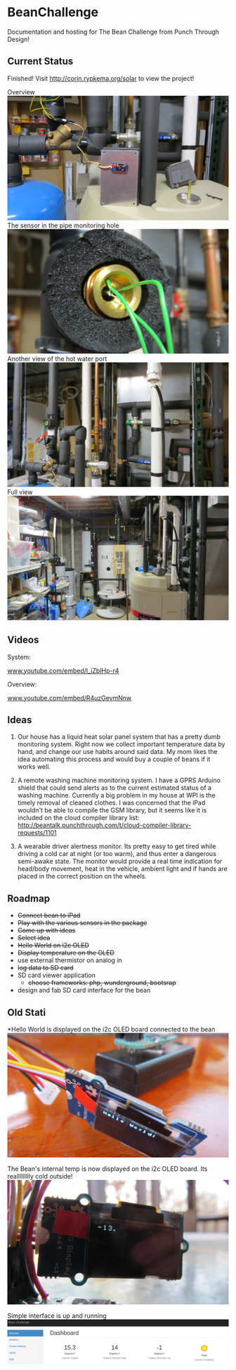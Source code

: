 BeanChallenge
=============

Documentation and hosting for The Bean Challenge from Punch Through Design!

Current Status
----------------
Finished!  Visit http://corin.rypkema.org/solar to view the project!

Overview
![alt tag](https://raw.githubusercontent.com/Corinrypkema/BeanChallenge/master/images/IMG_1653.JPG)
The sensor in the pipe monitoring hole
![alt tag](https://raw.githubusercontent.com/Corinrypkema/BeanChallenge/master/images/IMG_1654.JPG)
Another view of the hot water port
![alt tag](https://raw.githubusercontent.com/Corinrypkema/BeanChallenge/master/images/IMG_1672.JPG)
Full view
![alt tag](https://raw.githubusercontent.com/Corinrypkema/BeanChallenge/master/images/IMG_1668.JPG)

Videos
-------

System:

www.youtube.com/embed/l_iZbIHp-r4

Overview:

www.youtube.com/embed/R4uzGevmNnw

Ideas
-----
1.  Our house has a liquid heat solar panel system that has a pretty dumb monitoring system. Right now we collect important temperature data by hand, and change our use habits around said data.  My mom likes the idea automating this process and would buy a couple of beans if it works well.  

2. A remote washing machine monitoring system.  I have a GPRS Arduino shield that could send alerts as to the current estimated status of a washing machine.  Currently a big problem in my house at WPI is the timely removal of cleaned clothes.  I was concerned that the iPad wouldn't be able to compile the GSM library, but it seems like it is included on the cloud compiler library list: http://beantalk.punchthrough.com/t/cloud-compiler-library-requests/1101


3. A wearable driver alertness monitor.  Its pretty easy to get tired while driving a cold car at night (or too warm), and thus enter a dangerous semi-awake state.  The monitor would provide a real time indication for head/body movement, heat in the vehicle, ambient light and if hands are placed in the correct position on the wheels.


Roadmap
--------
* ~~Connect bean to iPad~~
* ~~Play with the various sensors in the package~~
* ~~Come up with ideas~~
* ~~Select idea~~
* ~~Hello World on i2c OLED~~
* ~~Display temperature on the OLED~~
* use external thermistor on analog in
* ~~log data to SD card~~
* SD card viewer application
  * ~~choose frameworks: php, wunderground, bootsrap~~
* design and fab SD card interface for the bean

Old Stati
-----------
*Hello World is displayed on the i2c OLED board connected to the bean
![alt tag](https://raw.githubusercontent.com/Corinrypkema/BeanChallenge/master/images/IMG_1578.JPG)

The Bean's internal temp is now displayed on the i2c OLED board. Its reallllllllly cold outside!
![alt tag](https://raw.githubusercontent.com/Corinrypkema/BeanChallenge/master/images/IMG_1591.JPG)

Simple interface is up and running
![alt tag](https://raw.githubusercontent.com/Corinrypkema/BeanChallenge/master/images/dashboard.png)

